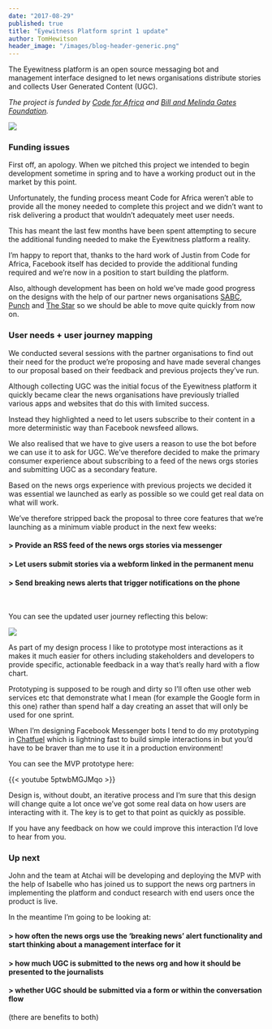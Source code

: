 ```yaml
---
date: "2017-08-29"
published: true
title: "Eyewitness Platform sprint 1 update"
author: TomHewitson
header_image: "/images/blog-header-generic.png"
---
```


The Eyewitness platform is an open source messaging bot and management interface designed to let news organisations distribute stories and collects User Generated Content (UGC).

*The project is funded by [Code for Africa](https://codeforafrica.org) and [Bill and Melinda Gates Foundation](https://www.gatesfoundation.org/).*

![](/images/blog-eyewitness1-whiteboard.png)

### Funding issues

First off, an apology. When we pitched this project we intended to begin
development sometime in spring and to have a working product out in the market
by this point.

Unfortunately, the funding process meant Code for Africa weren’t able to provide
all the money needed to complete this project and we didn’t want to risk
delivering a product that wouldn’t adequately meet user needs.

This has meant the last few months have been spent attempting to secure the
additional funding needed to make the Eyewitness platform a reality.

I’m happy to report that, thanks to the hard work of Justin from Code for
Africa, Facebook itself has decided to provide the additional funding required
and we’re now in a position to start building the platform.

Also, although development has been on hold we’ve made good progress on the
designs with the help of our partner news organisations
[SABC](http://www.sabc.co.za/), [Punch](http://punchng.com/) and [The
Star](http://www.the-star.co.ke/) so we should be able to move quite quickly
from now on.

### User needs + user journey mapping

We conducted several sessions with the partner organisations to find out their
need for the product we’re proposing and have made several changes to our
proposal based on their feedback and previous projects they’ve run.

Although collecting UGC was the initial focus of the Eyewitness platform it
quickly became clear the news organisations have previously trialled various
apps and websites that do this with limited success.

Instead they highlighted a need to let users subscribe to their content in a
more deterministic way than Facebook newsfeed allows.

We also realised that we have to give users a reason to use the bot before we
can use it to ask for UGC. We’ve therefore decided to make the primary consumer
experience about subscribing to a feed of the news orgs stories and submitting
UGC as a secondary feature.

Based on the news orgs experience with previous projects we decided it was
essential we launched as early as possible so we could get real data on what
will work.

We’ve therefore stripped back the proposal to three core features that we’re
launching as a minimum viable product in the next few weeks:

#### > Provide an RSS feed of the news orgs stories via messenger

#### > Let users submit stories via a webform linked in the permanent menu

#### > Send breaking news alerts that trigger notifications on the phone

<br>

You can see the updated user journey reflecting this below:

![](/images/blog-eyewitness1-flow.png)

As part of my design process I like to prototype most interactions as it makes
it much easier for others including stakeholders and developers to provide
specific, actionable feedback in a way that’s really hard with a flow chart.

Prototyping is supposed to be rough and dirty so I’ll often use other web
services etc that demonstrate what I mean (for example the Google form in this
one) rather than spend half a day creating an asset that will only be used for
one sprint.

When I’m designing Facebook Messenger bots I tend to do my prototyping in
[Chatfuel](https://chatfuel.com/) which is lightning fast to build simple
interactions in but you’d have to be braver than me to use it in a production
environment!

You can see the MVP prototype here:

{{< youtube 5ptwbMGJMqo >}}

Design is, without doubt, an iterative process and I’m sure that this design
will change quite a lot once we’ve got some real data on how users are
interacting with it. The key is to get to that point as quickly as possible.

If you have any feedback on how we could improve this interaction I’d love to
hear from you.

### Up next

John and the team at Atchai will be developing and deploying the MVP with the
help of Isabelle who has joined us to support the news org partners in
implementing the platform and conduct research with end users once the product
is live.

In the meantime I’m going to be looking at:

#### > how often the news orgs use the ‘breaking news’ alert functionality and start thinking about a management interface for it

#### > how much UGC is submitted to the news org and how it should be presented to the journalists

#### > whether UGC should be submitted via a form or within the conversation flow
(there are benefits to both)
